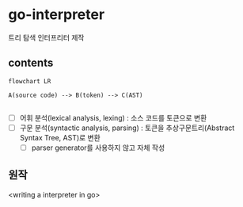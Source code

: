 # go-interpreter

트리 탐색 인터프리터 제작

## contents

```mermaid
flowchart LR

A(source code) --> B(token) --> C(AST)


```

- [ ] 어휘 분석(lexical analysis, lexing) : 소스 코드를 토큰으로 변환
- [ ] 구문 분석(syntactic analysis, parsing) : 토큰을 추상구문트리(Abstract Syntax Tree, AST)로 변환
  - [ ] parser generator를 사용하지 않고 자체 작성

## 원작

\<writing a interpreter in go\>
